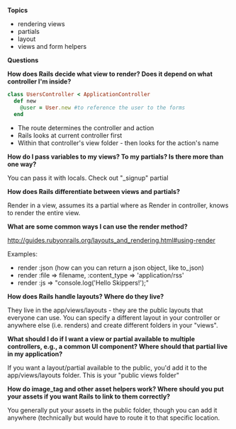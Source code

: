 **Topics** 
* rendering views
* partials
* layout
* views and form helpers

**Questions** 

**How does Rails decide what view to render? Does it depend on what controller I'm inside?**
```ruby
class UsersController < ApplicationController
  def new
    @user = User.new #to reference the user to the forms
  end
```

* The route determines the controller and action 
* Rails looks at current controller first 
* Within that controller's view folder - then looks for the action's name 

**How do I pass variables to my views? To my partials? Is there more than one way?**

You can pass it with locals. Check out "_signup" partial

**How does Rails differentiate between views and partials?**

Render in a view, assumes its a partial where as Render in controller, knows to render the entire view.


**What are some common ways I can use the render method?**

http://guides.rubyonrails.org/layouts_and_rendering.html#using-render

Examples:
* render :json (how can you can return a json object, like to_json)
* render :file => filename, :content_type => 'application/rss'
* render :js => "console.log('Hello Skippers!');"


**How does Rails handle layouts? Where do they live?**

They live in the app/views/layouts - they are the public layouts that everyone can use. You can specify a different layout in your controller or anywhere else (i.e. renders) and create different folders in your "views".

**What should I do if I want a view or partial available to multiple controllers, e.g., a common UI component? Where should that partial live in my application?**

If you want a layout/partial available to the public, you'd add it to the app/views/layouts folder. This is your "public views folder"

**How do image_tag and other asset helpers work? Where should you put your assets if you want Rails to link to them correctly?**

You generally put your assets in the public folder, though you can add it anywhere (technically but would have to route it to that specific location. 
